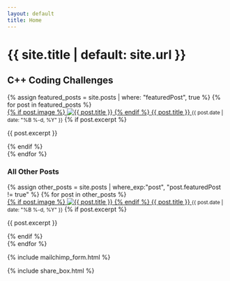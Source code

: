 ```yaml
---
layout: default
title: Home
---
```


<h1>{{ site.title | default: site.url }}</h1>

<style>
.all-posts ul,
.featured-posts ul {
  list-style: none; /* Remove bullet points */
  padding: 0; /* Remove default padding */
}

.all-posts li,
.featured-posts li {
  margin-bottom: 20px; /* Add spacing between list items */
  padding-bottom: 20px;
  border-bottom: 1px solid #eee; /* Add a subtle divider */
}

/* Remove the bottom border from the last item */
.all-posts li:last-child,
.featured-posts li:last-child {
  border-bottom: none;
  padding-bottom: 0;
  margin-bottom: 0;
}

</style>

<section class="featured-posts">
  <h2>C++ Coding Challenges</h2>
  <ul>
    {% assign featured_posts = site.posts | where: "featuredPost", true %}
    {% for post in featured_posts %}
      <li>
        <a href="{{ post.url | prepend: site.baseurl }}">
          {% if post.image %}
          <img 
            src="{{ site.baseurl }}{{ post.image }}" 
            srcset="
              {{ site.baseurl }}{{ post.image }} 320w,
              {{ site.baseurl }}{{ post.image }} 640w,
              {{ site.baseurl }}{{ post.image }} 960w"
            sizes="(max-width: 600px) 320px, (max-width: 1200px) 640px, 960px"
            alt="{{ post.title }}" class="responsive-image">
          {% endif %}
          {{ post.title }}
        </a>
        <small>{{ post.date | date: "%B %-d, %Y" }}</small>
        {% if post.excerpt %}
        <p>{{ post.excerpt }}</p>
        {% endif %}
      </li>
    {% endfor %}
  </ul>
</section>

<section class="all-posts">
  <h3>All Other Posts</h3>
  <ul>
    {% assign other_posts = site.posts | where_exp:"post", "post.featuredPost != true" %}
    {% for post in other_posts %}
      <li>
        <a href="{{ post.url | prepend: site.baseurl }}">
          {% if post.image %}
            <img
              src="{{ site.baseurl }}{{ post.image }}"
              srcset="
                {{ site.baseurl }}{{ post.image }} 320w,
                {{ site.baseurl }}{{ post.image }} 640w,
                {{ site.baseurl }}{{ post.image }} 960w"
              sizes="(max-width: 600px) 320px, (max-width: 1200px) 640px, 960px"
              alt="{{ post.title }}" class="responsive-image">
          {% endif %}
          {{ post.title }}
        </a>
        <small>{{ post.date | date: "%B %-d, %Y" }}</small>
        {% if post.excerpt %}
        <p>{{ post.excerpt }}</p>
        {% endif %}
      </li>
    {% endfor %}
  </ul>
</section>

{% include mailchimp_form.html %}

{% include share_box.html %}

